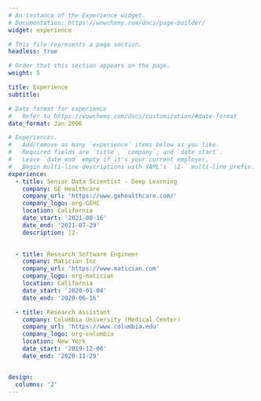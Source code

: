 ```yaml
---
# An instance of the Experience widget.
# Documentation: https://wowchemy.com/docs/page-builder/
widget: experience

# This file represents a page section.
headless: true

# Order that this section appears on the page.
weight: 5

title: Experience
subtitle:

# Date format for experience
#   Refer to https://wowchemy.com/docs/customization/#date-format
date_format: Jan 2006

# Experiences.
#   Add/remove as many `experience` items below as you like.
#   Required fields are `title`, `company`, and `date_start`.
#   Leave `date_end` empty if it's your current employer.
#   Begin multi-line descriptions with YAML's `|2-` multi-line prefix.
experience:
  - title: Senior Data Scientist - Deep Learning
    company: GE Healthcare
    company_url: 'https://www.gehealthcare.com/'
    company_logo: org-GEHC
    location: California
    date_start: '2021-08-16'
    date_end: '2021-07-29'
    description: |2-
      

  - title: Research Software Engineer
    company: Matician Inc
    company_url: 'https://www.matician.com'
    company_logo: org-matician
    location: California
    date_start: '2020-01-04'
    date_end: '2020-06-16'

  - title: Research Assistant
    company: Columbia University (Medical Center)
    company_url: 'https://www.columbia.edu'
    company_logo: org-columbia
    location: New York
    date_start: '2019-12-06'
    date_end: '2020-11-29'


design:
  columns: '2'
---
```

